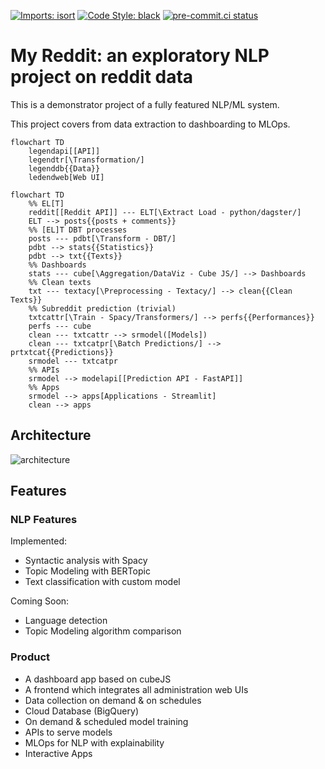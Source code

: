 [![Imports: isort](https://img.shields.io/badge/%20imports-isort-%231674b1?style=flat&labelColor=ef8336)](https://pycqa.github.io/isort/)
[![Code Style: black](https://img.shields.io/badge/code%20style-black-000000.svg)](https://github.com/psf/black)
[![pre-commit.ci status](https://results.pre-commit.ci/badge/github/pre-commit/pre-commit/master.svg)](https://results.pre-commit.ci/latest/github/pre-commit/pre-commit/master)

# My Reddit: an exploratory NLP project on reddit data
This is a demonstrator project of a fully featured NLP/ML system.

This project covers from data extraction to dashboarding to MLOps.

```mermaid
flowchart TD
    legendapi[[API]]
    legendtr[\Transformation/]
    legenddb{{Data}}
    ledendweb[Web UI]
```

```mermaid
flowchart TD
    %% EL[T]
    reddit[[Reddit API]] --- ELT[\Extract Load - python/dagster/]
    ELT --> posts{{posts + comments}}
    %% [EL]T DBT processes
    posts --- pdbt[\Transform - DBT/]
    pdbt --> stats{{Statistics}}
    pdbt --> txt{{Texts}}
    %% Dashboards
    stats --- cube[\Aggregation/DataViz - Cube JS/] --> Dashboards
    %% Clean texts
    txt --- textacy[\Preprocessing - Textacy/] --> clean{{Clean Texts}}
    %% Subreddit prediction (trivial)
    txtcattr[\Train - Spacy/Transformers/] --> perfs{{Performances}}
    perfs --- cube
    clean --- txtcattr --> srmodel([Models])
    clean --- txtcatpr[\Batch Predictions/] --> prtxtcat{{Predictions}}
    srmodel --- txtcatpr
    %% APIs
    srmodel --> modelapi[[Prediction API - FastAPI]]
    %% Apps
    srmodel --> apps[Applications - Streamlit]
    clean --> apps
```

## Architecture

![architecture](assets/architecture.png)

## Features

### NLP Features
Implemented:
- Syntactic analysis with Spacy
- Topic Modeling with BERTopic
- Text classification with custom model

Coming Soon:
- Language detection
- Topic Modeling algorithm comparison

### Product
- A dashboard app based on cubeJS
- A frontend which integrates all administration web UIs
- Data collection on demand & on schedules
- Cloud Database (BigQuery)
- On demand & scheduled model training
- APIs to serve models
- MLOps for NLP with explainability
- Interactive Apps
